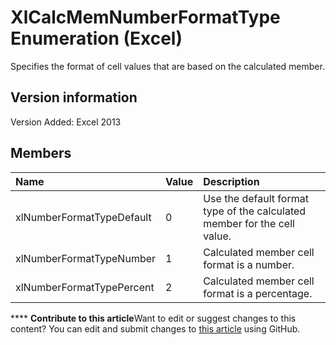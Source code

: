 
# XlCalcMemNumberFormatType Enumeration (Excel)

Specifies the format of cell values that are based on the calculated member.


## Version information

Version Added: Excel 2013 


## Members



|**Name**|**Value**|**Description**|
|:-----|:-----|:-----|
|xlNumberFormatTypeDefault|0|Use the default format type of the calculated member for the cell value.|
|xlNumberFormatTypeNumber|1|Calculated member cell format is a number.|
|xlNumberFormatTypePercent|2|Calculated member cell format is a percentage.|

****   **Contribute to this article**Want to edit or suggest changes to this content? You can edit and submit changes to  [this article](https://github.com/jhershey00/VBA_Excel_Test/OpenXMLCon/articles/3c191dde-1e32-a21f-1a4e-a482950522ac.md) using GitHub.

